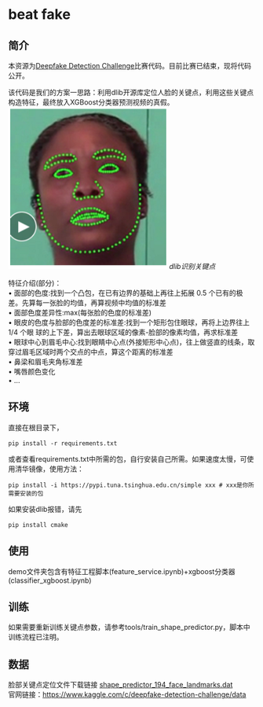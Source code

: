 # beat fake

## 简介
本资源为[Deepfake Detection Challenge](https://www.kaggle.com/c/deepfake-detection-challenge)比赛代码。目前比赛已结束，现将代码公开。  

该代码是我们的方案一思路：利用dlib开源库定位人脸的关键点，利用这些关键点构造特征，最终放入XGBoost分类器预测视频的真假。
![图片显示失败](https://github.com/dc-cheny/beat-fake/blob/master/figures/1.png) _dlib识别关键点_

特征介绍(部分)：  
• 面部的色度:找到一个凸包，在已有边界的基础上再往上拓展 0.5 个已有的极差。先算每一张脸的均值，再算视频中均值的标准差  
• 面部色度差异性:max(每张脸的色度的标准差)  
• 眼皮的色度与脸部的色度差的标准差:找到一个矩形包住眼球，再将上边界往上 1/4 个眼
球的上下差，算出去眼球区域的像素-脸部的像素均值，再求标准差  
• 眼球中心到眉毛中心:找到眼睛中心点(外接矩形中心点)，往上做竖直的线条，取穿过眉毛区域时两个交点的中点，算这个距离的标准差   
• 鼻梁和眉毛夹角标准差  
• 嘴唇颜色变化  
• ...

## 环境
直接在根目录下，
```{bash}
pip install -r requirements.txt
```
或者查看requirements.txt中所需的包，自行安装自己所需。如果速度太慢，可使用清华镜像，使用方法：
```{bash}
pip install -i https://pypi.tuna.tsinghua.edu.cn/simple xxx # xxx是你所需要安装的包
```
如果安装dlib报错，请先
```{bash}
pip install cmake
```

## 使用
demo文件夹包含有特征工程脚本(feature_service.ipynb)+xgboost分类器(classifier_xgboost.ipynb)

## 训练
如果需要重新训练关键点参数，请参考tools/train_shape_predictor.py，脚本中训练流程已注明。

## 数据
脸部关键点定位文件下载链接 [shape_predictor_194_face_landmarks.dat](https://www.dropbox.com/sh/t5h024w0xkedq0j/AABS3GprqIvb_PwqeHOn2dxNa?dl=0)  
官网链接：https://www.kaggle.com/c/deepfake-detection-challenge/data


#### 

